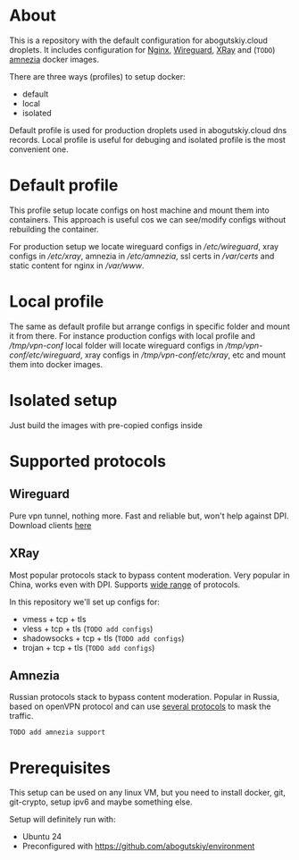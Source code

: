 # About 
This is a repository with the default configuration for abogutskiy.cloud 
droplets. It includes configuration for [Nginx](https://nginx.org/en/), 
[Wireguard](https://www.wireguard.com/), [XRay](https://github.com/XTLS/Xray-core)
and (`TODO`) [amnezia](https://amnezia.org/en) docker images. 

There are three ways (profiles) to setup docker:
 * default
 * local
 * isolated

Default profile is used for production droplets used in abogutskiy.cloud
dns records. Local profile is useful for debuging and isolated profile is 
the most convenient one.

# Default profile
This profile  setup locate configs on host machine and mount them into containers.
This approach is useful cos we can see/modify configs without rebuilding 
the container. 

For production setup we locate wireguard configs in */etc/wireguard*, xray 
configs in */etc/xray*, amnezia in */etc/amnezia*, ssl certs in */var/certs*
and static content for nginx in */var/www*.

# Local profile
The same as default profile but arrange configs in specific folder and 
mount it from there. For instance production configs with local profile 
and */tmp/vpn-conf* local folder will locate wireguard configs in
*/tmp/vpn-conf/etc/wireguard*, xray configs in */tmp/vpn-conf/etc/xray*,
etc and mount them into docker images.

# Isolated setup
Just build the images with pre-copied configs inside

# Supported protocols

## Wireguard 
Pure vpn tunnel, nothing more. Fast and reliable but, won't help against DPI.
Download clients [here](https://www.wireguard.com/install/)

## XRay
Most popular protocols stack to bypass content moderation. Very popular in China,
works even with DPI. Supports [wide range](https://github.com/XTLS/Xray-examples/tree/main/All-in-One-fallbacks-Nginx#xray---all-in-one-configuration--nginxdecoy-website)
of protocols.

In this repository we'll set up configs for:
 * vmess + tcp + tls
 * vless + tcp + tls (`TODO add configs`) 
 * shadowsocks + tcp + tls (`TODO add configs`)
 * trojan + tcp + tls (`TODO add configs`)

## Amnezia
Russian protocols stack to bypass content moderation. Popular in Russia,
based on openVPN protocol and can use [several protocols](https://docs.amnezia.org/documentation/how-amnezia-works#how-does-traffic-masking-work-)
to mask the traffic.

 `TODO add amnezia support`

# Prerequisites

This setup can be used on any linux VM, but you need to install docker, 
git, git-crypto, setup ipv6 and maybe something else.

Setup will definitely run with:
 * Ubuntu 24
 * Preconfigured with https://github.com/abogutskiy/environment
